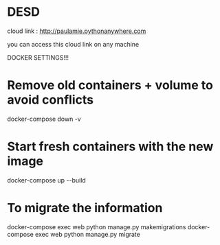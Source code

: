 # DESD

cloud link : http://paulamie.pythonanywhere.com 

you can access this cloud link on any machine 


DOCKER SETTINGS!!!


# Remove old containers + volume to avoid conflicts
docker-compose down -v

# Start fresh containers with the new image
docker-compose up --build

# To migrate the information 
docker-compose exec web python manage.py makemigrations
docker-compose exec web python manage.py migrate




